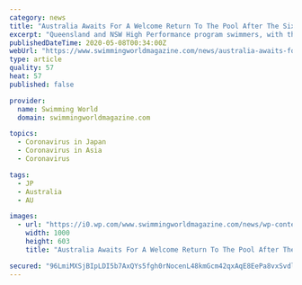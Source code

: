 ```yaml
---
category: news
title: "Australia Awaits For A Welcome Return To The Pool After The Six Week COVID-19 Shut Out"
excerpt: "Queensland and NSW High Performance program swimmers, with their sights set on next year’s postponed Tokyo Olympics, will be next in line for a return to the pool as Australia"
publishedDateTime: 2020-05-08T00:34:00Z
webUrl: "https://www.swimmingworldmagazine.com/news/australia-awaits-for-a-welcome-return-to-the-pool-after-the-six-week-covid-19-shut-out/"
type: article
quality: 57
heat: 57
published: false

provider:
  name: Swimming World
  domain: swimmingworldmagazine.com

topics:
  - Coronavirus in Japan
  - Coronavirus in Asia
  - Coronavirus

tags:
  - JP
  - Australia
  - AU

images:
  - url: "https://i0.wp.com/www.swimmingworldmagazine.com/news/wp-content/uploads/2020/04/gold-coast-aquatic-centre.jpg?fit=1000%2C603&#038;ssl=1"
    width: 1000
    height: 603
    title: "Australia Awaits For A Welcome Return To The Pool After The Six Week COVID-19 Shut Out"

secured: "96LmiMXSjBIpLDI5b7AxQYs5fgh0rNocenL48kmGcm42qxAqE8EePa8vxSvdlxUP8nErGbsdbZ9ZIy+nzw2Om9vHFBayw3xqUU9BE5EC/hSdfi9xEgKsw+kO+6H/o3mV8iHA5ZKyTH+8Wk4VBgzPICX8pSsC0Njq6YnR1XPxF15iS6x5aWuEpeP/LTndKxsgDuyiC+dOGq5KAhx3wstZ06arANcYCZp437fTgKBpNjglfqCgCLaziEA8v6XSKmowHSERTy4pyXe0qvfDTIMOosnAOa9M5ixiCq7nRxVAH0FQmwD+yjVAy35G4CGUBOmzHX9eqhlX5dxY/TfO5q77OweoTjsCd299I0/WX/daNcViJOEPjYZwGDsg3iyWbnYIs1MRoAXweTGVhv7BJCBb5LCWWIa6s6C20kAb3+WS+NlIiJcF/6RoVlGB2zxhfRe67NmwKmMjcDyIeVAcaSPMTooVdaZP2lAw0C0Plx2NJGM=;uuS3EEKXxbQql/WX2x/ifg=="
---
```


